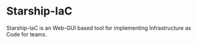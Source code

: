 # Starship-IaC

Starship-IaC is an Web-GUI based tool for implementing Infrastructure as Code for teams.

